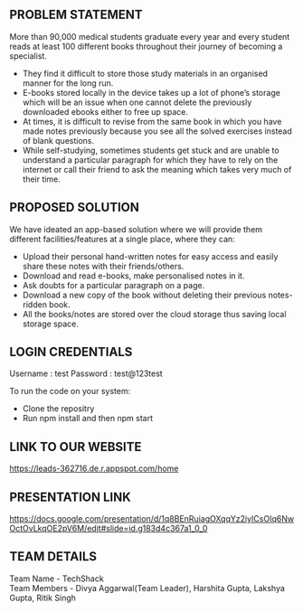 ## PROBLEM STATEMENT
More than 90,000 medical students graduate every year and every student reads at least 100 different books throughout their journey of becoming a specialist. 
* They find it difficult to store those study materials in an organised manner for the long run.
* E-books stored locally in the device takes up a lot of phone’s storage which will be an issue when one cannot delete the previously downloaded ebooks either to free up space. 
* At times, it is difficult to revise from the same book in which you have made notes previously because you see all the solved exercises instead of blank questions.
* While self-studying, sometimes students get stuck and are unable to understand a particular paragraph for which they have to rely on the internet or call their friend to ask the meaning which takes very much of their time.

## PROPOSED SOLUTION
We have ideated an app-based solution where we will provide them different facilities/features at a single place, where they can:
* Upload their personal hand-written notes for easy access and easily share these notes with their friends/others.
* Download and read e-books, make personalised notes in it.
* Ask doubts for a particular paragraph on a page.
* Download a new copy of the book without deleting their previous notes-ridden book.
* All the books/notes are stored over the cloud storage thus saving local storage space.

## LOGIN CREDENTIALS
Username : test
Password : test@123test

To run the code on your system:
* Clone the repositry
* Run npm install and then npm start

## LINK TO OUR WEBSITE
https://leads-362716.de.r.appspot.com/home

## PRESENTATION LINK
https://docs.google.com/presentation/d/1q8BEnRuiagOXqqYz2iyICsOIq6NwOctOvLkqOE2pV6M/edit#slide=id.g183d4c367a1_0_0

## TEAM DETAILS
Team Name - TechShack <br>
Team Members - Divya Aggarwal(Team Leader), Harshita Gupta, Lakshya Gupta, Ritik Singh

